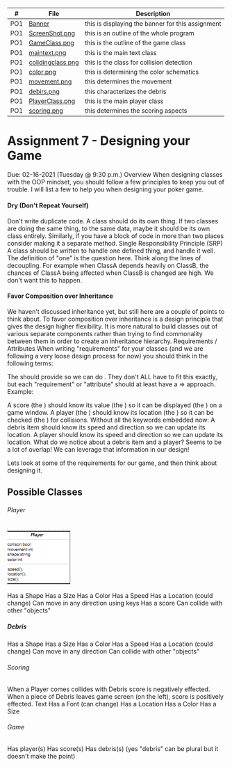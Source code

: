 |   #   | File                             | Description                                                    |
| :---: | -------------------------------- | -------------------------------------------------------------- |
|   PO1   | [Banner](Banner)| this is displaying the banner for this assignment                             |
|   PO1   | [ScreenShot.png](MainClasses.PNG.png)| this is an outline of the whole program                  |
|   PO1   | [GameClass.png](gameclass.png)| this is the outline of the game class                           |
|   PO1   | [maintext.png](maintext.png)| this is the main text class                                       |
|   PO1   | [colidingclass.png](colidingclass.png)| this is the class for collision detection               |
|   PO1   | [color.png](color.png)| this is determining the color schematics                                |
|   PO1   | [movement.png](movement.png)| this determines the movement                                      |
|   PO1   | [debirs.png](debris.png)| this characterizes the debris                                         |
|   PO1   | [PlayerClass.png](playerclass.png)| this is the main player class                               |
|   PO1   | [scoring.png](scoring.png)| this determines the scoring aspects                                 |







# Assignment 7 - Designing your Game
Due: 02-16-2021 (Tuesday @ 9:30 p.m.)
Overview
When designing classes with the OOP mindset, you should follow a few principles to keep you out of trouble. I will list a few to help you when designing your poker game.

#### Dry (Don't Repeat Yourself)
Don't write duplicate code.
A class should do its own thing. If two classes are doing the same thing, to the same data, maybe it should be its own class entirely.
Similarly, if you have a block of code in more than two places consider making it a separate method.
Single Responsibility Principle (SRP)
A class should be written to handle one defined thing, and handle it well.
The definition of "one" is the question here.
Think along the lines of decoupling. For example when ClassA depends heavily on ClassB, the chances of ClassA being affected when ClassB is changed are high. We don't want this to happen.
#### Favor Composition over Inheritance
We haven't discussed inheritance yet, but still here are a couple of points to think about.
To favor composition over inheritance is a design principle that gives the design higher flexibility.
It is more natural to build classes out of various separate components rather than trying to find commonality between them in order to create an inheritance hierarchy.
Requirements / Attributes
When writing "requirements" for your classes (and we are following a very loose design process for now) you should think in the following terms:

The <thing> should provide <something> so we can do <this>.
They don't ALL have to fit this exactly, but each "requirement" or "attribute" should at least have a <subject> => <verb> approach.
Example:

A score (the <thing>) should know its value (the <something>) so it can be displayed (the <this>) on a game window.
A player (the <thing>) should know its location (the <something>) so it can be checked (the <this>) for collisions.
Without all the keywords embedded now:
A debris item should know its speed and direction so we can update its location.
A player should know its speed and direction so we can update its location.
What do we notice about a debris item and a player? Seems to be a lot of overlap! We can leverage that information in our design!

Lets look at some of the requirements for our game, and then think about designing it.

## Possible Classes

###### Player
![text if link is broke](playerclass.png)


Has a Shape
Has a Size
Has a Color
Has a Speed
Has a Location (could change)
Can move in any direction using keys
Has a score
Can collide with other "objects"
##### Debris
Has a Shape
Has a Size
Has a Color
Has a Speed
Has a Location (could change)
Can move in any direction
Can collide with other "objects"
###### Scoring
When a Player comes collides with Debris score is negatively effected.
When a piece of Debris leaves game screen (on the left), score is positively effected.
Text
Has a Font (can change)
Has a Location
Has a Color
Has a Size
###### Game
Has player(s)
Has score(s)
Has debris(s) (yes "debris" can be plural but it doesn't make the point)
